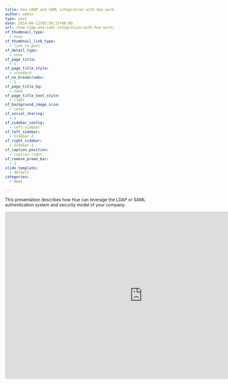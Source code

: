 ```yaml
---
title: How LDAP and SAML integration with Hue work
author: admin
type: post
date: 2014-06-12T03:59:27+00:00
url: /how-ldap-and-saml-integration-with-hue-work/
sf_thumbnail_type:
  - none
sf_thumbnail_link_type:
  - link_to_post
sf_detail_type:
  - none
sf_page_title:
  - 1
sf_page_title_style:
  - standard
sf_no_breadcrumbs:
  - 1
sf_page_title_bg:
  - none
sf_page_title_text_style:
  - light
sf_background_image_size:
  - cover
sf_social_sharing:
  - 1
sf_sidebar_config:
  - left-sidebar
sf_left_sidebar:
  - Sidebar-2
sf_right_sidebar:
  - Sidebar-1
sf_caption_position:
  - caption-right
sf_remove_promo_bar:
  - 1
slide_template:
  - default
categories:
  - News

---
```

This presentation describes how Hue can leverage the LDAP or SAML authentication system and security model of your company.

<iframe src="http://www.slideshare.net/slideshow/embed_code/35775427" width="900" height="550" frameborder="0" marginwidth="0" marginheight="0" scrolling="no"></iframe>
